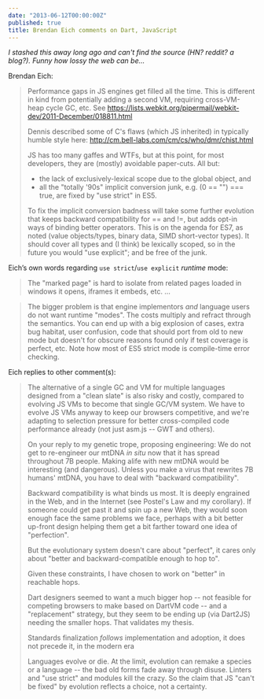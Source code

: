 ```yaml
---
date: "2013-06-12T00:00:00Z"
published: true
title: Brendan Eich comments on Dart, JavaScript
---
```


_I stashed this away long ago and can't find the source (HN? reddit? a blog?).
Funny how lossy the web can be..._

Brendan Eich:

> Performance gaps in JS engines get filled all the time. This is different in
> kind from potentially adding a second VM, requiring cross-VM-heap cycle GC,
> etc. See https://lists.webkit.org/pipermail/webkit-dev/2011-December/018811.html
>
> Dennis described some of C's flaws (which JS inherited) in typically humble
> style here: http://cm.bell-labs.com/cm/cs/who/dmr/chist.html
>
> JS has too many gaffes and WTFs, but at this point, for most developers, they
> are (mostly) avoidable paper-cuts. All but:
>
> * the lack of exclusively-lexical scope due to the global object, and
> * all the "totally '90s" implicit conversion junk, e.g. (0 == "") === true,
>   are fixed by "use strict" in ES5.
>
> To fix the implicit conversion badness will take some further evolution that
> keeps backward compatibility for == and !=, but adds opt-in ways of binding
> better operators. This is on the agenda for ES7, as noted (value
> objects/types, binary data, SIMD short-vector types). It should cover all
> types and (I think) be lexically scoped, so in the future you would "use
> explicit"; and be free of the junk.

Eich’s own words regarding `use strict`/`use explicit` _runtime_ mode:

> The "marked page" is hard to isolate from related pages loaded in windows it
> opens, iframes it embeds, etc. … 

> The bigger problem is that engine implementors *and* language users do not
> want runtime "modes". The costs multiply and refract through the semantics.
> You can end up with a big explosion of cases, extra bug habitat, user
> confusion, code that should port from old to new mode but doesn't for obscure
> reasons found only if test coverage is perfect, etc. Note how most of ES5
> strict mode is compile-time error checking.

Eich replies to other comment(s):

> The alternative of a single GC and VM for multiple languages designed from
> a "clean slate" is also risky and costly, compared to evolving JS VMs to
> become that single GC/VM system. We have to evolve JS VMs anyway to keep our
> browsers competitive, and we're adapting to selection pressure for better
> cross-compiled code performance already (not just asm.js -- GWT and others).
>
> On your reply to my genetic trope, proposing engineering: We do not get to
> re-engineer our mtDNA _in situ_ now that it has spread throughout 7B people.
> Making alife with new mtDNA would be interesting (and dangerous). Unless you
> make a virus that rewrites 7B humans' mtDNA, you have to deal with "backward
> compatibility".
>
> Backward compatibility is what binds us most. It is deeply engrained in the
> Web, and in the Internet (see Postel's Law and my corollary). If someone
> could get past it and spin up a new Web, they would soon enough face the same
> problems we face, perhaps with a bit better up-front design helping them get
> a bit farther toward one idea of "perfection".
>
> But the evolutionary system doesn't care about "perfect", it cares only about
> "better and backward-compatible enough to hop to".
>
> Given these constraints, I have chosen to work on "better" in reachable hops.
>
> Dart designers seemed to want a much bigger hop -- not feasible for competing
> browsers to make based on DartVM code -- and a "replacement" strategy, but
> they seem to be ending up (via Dart2JS) needing the smaller hops. That
> validates my thesis.
>
> Standards finalization *follows* implementation and adoption, it does not
> precede it, in the modern era
>
> Languages evolve or die. At the limit, evolution can remake a species or
> a language -- the bad old forms fade away through disuse. Linters and "use
> strict" and modules kill the crazy. So the claim that JS "can't be fixed" by
> evolution reflects a choice, not a certainty.
